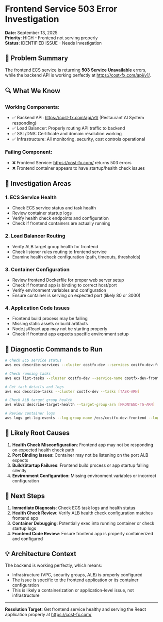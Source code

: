 # Frontend Service 503 Error Investigation

**Date:** September 13, 2025  
**Priority:** HIGH - Frontend not serving properly  
**Status:** IDENTIFIED ISSUE - Needs Investigation

## 🚨 **Problem Summary**

The frontend ECS service is returning **503 Service Unavailable** errors, while the backend API is working perfectly at https://cost-fx.com/api/v1/.

## 🔍 **What We Know**

### **Working Components:**
- ✅ Backend API: https://cost-fx.com/api/v1/ (Restaurant AI System responding)
- ✅ Load Balancer: Properly routing API traffic to backend
- ✅ SSL/DNS: Certificate and domain resolution working
- ✅ Infrastructure: All monitoring, security, cost controls operational

### **Failing Component:**
- ❌ Frontend Service: https://cost-fx.com/ returns 503 errors
- ❌ Frontend container appears to have startup/health check issues

## 🎯 **Investigation Areas**

### **1. ECS Service Health**
- Check ECS service status and task health
- Review container startup logs
- Verify health check endpoints and configuration
- Check if frontend containers are actually running

### **2. Load Balancer Routing**
- Verify ALB target group health for frontend
- Check listener rules routing to frontend service
- Examine health check configuration (path, timeouts, thresholds)

### **3. Container Configuration**
- Review frontend Dockerfile for proper web server setup
- Check if frontend app is binding to correct host/port
- Verify environment variables and configuration
- Ensure container is serving on expected port (likely 80 or 3000)

### **4. Application Code Issues**
- Frontend build process may be failing
- Missing static assets or build artifacts
- Node.js/React app may not be starting properly
- Check if frontend app expects specific environment setup

## 📝 **Diagnostic Commands to Run**

```bash
# Check ECS service status
aws ecs describe-services --cluster costfx-dev --services costfx-dev-frontend

# Check running tasks
aws ecs list-tasks --cluster costfx-dev --service-name costfx-dev-frontend

# Get task details and logs
aws ecs describe-tasks --cluster costfx-dev --tasks [TASK-ARN]

# Check ALB target group health
aws elbv2 describe-target-health --target-group-arn [FRONTEND-TG-ARN]

# Review container logs
aws logs get-log-events --log-group-name /ecs/costfx-dev-frontend --log-stream-name [STREAM-NAME]
```

## 🔧 **Likely Root Causes**

1. **Health Check Misconfiguration**: Frontend app may not be responding on expected health check path
2. **Port Binding Issues**: Container may not be listening on the port ALB expects
3. **Build/Startup Failures**: Frontend build process or app startup failing silently
4. **Environment Configuration**: Missing environment variables or incorrect configuration

## 🎯 **Next Steps**

1. **Immediate Diagnosis**: Check ECS task logs and health status
2. **Health Check Review**: Verify ALB health check configuration matches frontend app
3. **Container Debugging**: Potentially exec into running container or check startup logs
4. **Frontend Code Review**: Ensure frontend app is properly containerized and configured

## 💡 **Architecture Context**

The backend is working perfectly, which means:
- Infrastructure (VPC, security groups, ALB) is properly configured
- The issue is specific to the frontend application or its container configuration
- This is likely a containerization or application-level issue, not infrastructure

---

**Resolution Target**: Get frontend service healthy and serving the React application properly at https://cost-fx.com/
